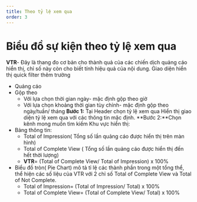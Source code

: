 ```yaml
---
title: Theo tỷ lệ xem qua
order: 3
---
```

# Biểu đồ sự kiện theo tỷ lệ xem qua
**VTR**- Đây là thang đo cơ bản cho thành quả của các chiến dịch quảng cáo hiển thị, chỉ số này còn cho biết tính hiệu quả của nội dung.
Giao diện hiển thị quick filter thêm trường

* Quảng cáo
* Gộp theo
    * Với lựa chọn thời gian ngày- mặc định gộp theo giờ
    * Với lựa chọn khoảng thời gian tùy chỉnh- mặc định gộp theo ngày/tuần/ tháng
    **Bước 1:** Tại Header chọn tỷ lệ xem qua
    Hiển thị giao diện tỷ lệ xem qua với các thông tin mặc định.
    **Bước 2:**Chọn kênh mong muốn tìm kiếm
    Khu vực hiển thị:
* Bảng thông tin:
    * Total of Impression( Tổng số lần quảng cáo được hiển thị trên màn hình)
    * Total of Complete View ( Tổng số lần quảng cáo được hiển thị đến hết thời lượng)
    * **VTR**= (Total of Complete View/ Total of  Impression) x 100%
* Biểu đồ tròn( Pie Chart) mô tả tỉ lệ các thành phần trong một tổng thể, thể hiện các số liệu của VTR với 2 chỉ số Total of Complete View và Total of Not Complete.
    * Total of Impression= (Total of Impression/ Total) x 100%
    * Total of Complete View= (Total of Complete View/ Total) x 100%

 
